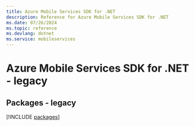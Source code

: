 ```yaml
---
title: Azure Mobile Services SDK for .NET
description: Reference for Azure Mobile Services SDK for .NET
ms.date: 07/26/2024
ms.topic: reference
ms.devlang: dotnet
ms.service: mobileservices
---
```

# Azure Mobile Services SDK for .NET - legacy
## Packages - legacy
[!INCLUDE [packages](mobile-services-index.md)]